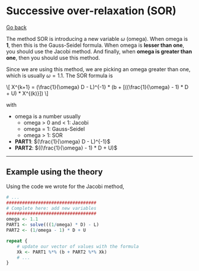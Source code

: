 # Successive over-relaxation (SOR)

[Go back](../index.md)

The method SOR is introducing a new variable $\omega$ (omega). When omega is **1**, then this is the Gauss-Seidel formula. When omega is **lesser than one**, you should use the Jacobi method. And finally, when **omega is greater than one**, then you should use this method.

Since we are using this method, we are picking an omega greater than one, which is usually $\omega=1.1$. The SOR formula is

<div>
\[
X^{k+1} = (\frac{1}{\omega} D - L)^{-1}
* (b + [((\frac{1}{\omega} - 1) * D + U) * X^{(k)}])
\]
</div>

with

* omega is a number usually
  * omega > 0 and < 1: Jacobi
  * omega = 1: Gauss-Seidel
  * omega > 1: SOR
* **PART1**: $(\frac{1}{\omega} D - L)^{-1}$
* **PART2**: $((\frac{1}{\omega} - 1) * D + U)$

<hr class="sr">

## Example using the theory

Using the code we wrote for the Jacobi method,

```r
# ...
##################################
# Complete here: add new variables
##################################
omega <- 1.1
PART1 <- solve(((1/omega) * D) - L)
PART2 <- (1/omega - 1) * D + U

repeat {
    # update our vector of values with the formula
	Xk <- PART1 %*% (b + PART2 %*% Xk)
    # ...
}
```
